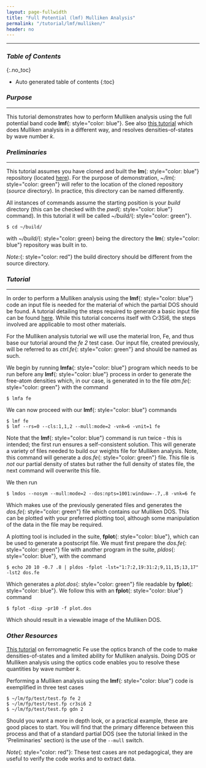 ```yaml
---
layout: page-fullwidth
title: "Full Potential (lmf) Mulliken Analysis"
permalink: "/tutorial/lmf/mulliken/"
header: no
---
```


____________________________________________________________

### _Table of Contents_
{:.no_toc}
*  Auto generated table of contents
{:toc} 

### _Purpose_
_____________________________________________________________

This tutorial demonstrates how to perform Mulliken analysis using the full potential band code **lmf**{: style="color: blue"}.
See also [this tutorial](tutorial/gw/fe_optics/) which does Mulliken analysis in a different way, and resolves densities-of-states by wave number _k_.


### _Preliminaries_
_____________________________________________________________
This tutorial assumes you have cloned and built the **lm**{: style="color: blue"} repository (located [here](https://bitbucket.org/lmto/lm)). For the purpose of demonstration, _~/lm_{: style="color: green"} will refer to the location of the cloned repository (_source_ directory). In practice, this directory can be named differently.

All instances of commands assume the starting position is your _build_ directory (this can be checked with the _pwd_{: style="color: blue"} command).  In this tutorial it will be called _~/build/_{: style="color: green"}.

    $ cd ~/build/

with _~/build/_{: style="color: green} being the directory the **lm**{: style="color: blue"} repository was built in to.

_Note:_{: style="color: red"} the build directory should be different from the source directory.

### _Tutorial_
_____________________________________________________________
In order to perform a Mulliken analysis using the **lmf**{: style="color: blue"} code an input file is needed for the material of which the partial DOS should be found. A tutorial detailing the steps required to generate a basic input file can be found [here](https://lordcephei.github.io/tutorial/lmf/ctrlfile/). While this tutorial concerns itself with Cr3Si6, the steps involved are applicable to most other materials.

For the Mulliken analysis tutorial we will use the material Iron, Fe, and thus base our tutorial around the _fe 2_ test case. Our input file, created previously, will be referred to as _ctrl.fe_{: style="color: green"} and should be named as such.

We begin by running **lmfa**{: style="color: blue"} program which needs to be run before any **lmf**{: style="color: blue"} process in order to generate the free-atom densities which, in our case, is generated in to the file _atm.fe_{: style="color: green"} with the command

    $ lmfa fe

We can now proceed with our **lmf**{: style="color: blue"} commands

    $ lmf fe
    $ lmf --rs=0 --cls:1,1,2 --mull:mode=2 -vnk=6 -vnit=1 fe

Note that the **lmf**{: style="color: blue"} command is run twice - this is intended; the first run ensures a self-consistent solution. This will generate a variety of files needed to build our weights file for Mulliken analysis. Note, this command will generate a _dos.fe_{: style="color: green"} file. This file is _not_ our partial density of states but rather the full density of states file, the next command will overwrite this file.

We then run

    $ lmdos --nosym --mull:mode=2 --dos:npts=1001:window=-.7,.8 -vnk=6 fe

Which makes use of the previously generated files and generates the _dos.fe_{: style="color: green"} file which contains our Mulliken DOS. This can be plotted with your preferred plotting tool, although some manipulation of the data in the file may be required.   

A plotting tool is included in the suite, **fplot**{: style="color: blue"}, which can be used to generate a postscript file. We must first prepare the _dos.fe_{: style="color: green"} file with another program in the suite, _pldos_{: style="color: blue"}, with the command

    $ echo 20 10 -0.7 .8 | pldos -fplot -lst="1:7:2,19:31:2;9,11,15;13,17" -lst2 dos.fe

Which generates a _plot.dos_{: style="color: green"} file readable by **fplot**{: style="color: blue"}. We follow this with an **fplot**{: style="color: blue"} command

    $ fplot -disp -pr10 -f plot.dos

Which should result in a viewable image of the Mulliken DOS.

### _Other Resources_

[This tutorial](tutorial/gw/fe_optics/) on ferromagnetic Fe use the optics branch of the code to make densities-of-states and a limited
ability for Mulliken analysis.  Doing DOS or Mulliken analysis using the optics code enables you to resolve these quantities by wave number _k_.

Performing a Mulliken analysis using the **lmf**{: style="color: blue"} code is exemplified in three test cases

    $ ~/lm/fp/test/test.fp fe 2
    $ ~/lm/fp/test/test.fp cr3si6 2
    $ ~/lm/fp/test/test.fp gdn 2

Should you want a more in depth look, or a practical example, these are good places to start. You will find that the primary difference between this process and that of a standard partial DOS (see the tutorial linked in the 'Preliminaries' section) is the use of the `--mull` switch. 

_Note_{: style="color: red"}: These test cases are not pedagogical, they are useful to verify the code works and to extract data.


